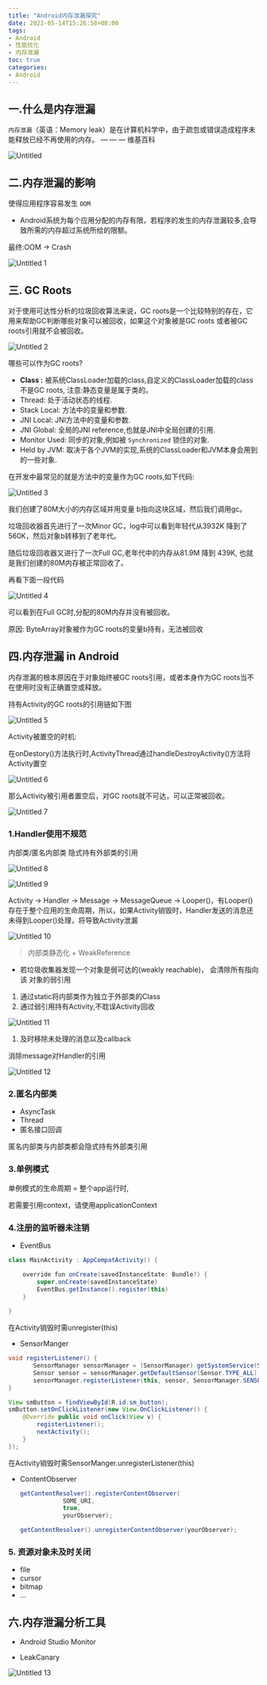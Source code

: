 ```yaml
---
title: "Android内存泄漏探究"
date: 2022-05-14T15:26:58+08:00
tags:
- Android
- 性能优化
- 内存泄漏
toc: true
categories:
- Android
---  
```



## 一.什么是内存泄漏

`内存泄漏`（英语：Memory leak）是在计算机科学中，由于疏忽或错误造成程序未能释放已经不再使用的内存。                                                                                                                 — — — 维基百科

![Untitled](https://tva1.sinaimg.cn/large/008i3skNly1gugdlcd1bij60i20b4wet02.jpg)

## 二.内存泄漏的影响

使得应用程序容易发生 `OOM`

- Android系统为每个应用分配的内存有限，若程序的发生的内存泄漏较多,会导致所需的内存超过系统所给的限额。

最终:OOM → Crash

![Untitled 1](https://tva1.sinaimg.cn/large/008i3skNly1guge4uumelj609l0gy0sy02.jpg)

## 三. GC Roots

对于使用可达性分析的垃圾回收算法来说，GC roots是一个比较特别的存在，它用来帮助GC判断哪些对象可以被回收，如果这个对象被是GC roots 或者被GC roots引用就不会被回收。

![Untitled 2](https://tva1.sinaimg.cn/large/008i3skNly1guge6kkyjoj61060j440402.jpg)

哪些可以作为GC roots?

- **Class :** 被系统ClassLoader加载的class,自定义的ClassLoader加载的class不是GC roots, 注意:静态变量是属于类的。
- Thread: 处于活动状态的线程.
- Stack Local: 方法中的变量和参数.
- JNI Local: JNI方法中的变量和参数.
- JNI Global: 全局的JNI reference,也就是JNI中全局创建的引用.
- Monitor Used: 同步的对象,例如被 `Synchronized`  锁住的对象.
- Held by JVM: 取决于各个JVM的实现,系统的ClassLoader和JVM本身会用到的一些对象.

在开发中最常见的就是方法中的变量作为GC roots,如下代码:

![Untitled 3](https://tva1.sinaimg.cn/large/008i3skNly1guge6uh97bj60w809smyg02.jpg)

我们创建了80M大小的内存区域并用变量 b指向这块区域，然后我们调用gc。

垃圾回收器首先进行了一次Minor GC，log中可以看到年轻代从3932K 降到了 560K，然后对象b转移到了老年代。

随后垃圾回收器又进行了一次Full GC,老年代中的内存从81.9M 降到 439K, 也就是我们创建的80M内存被正常回收了。

再看下面一段代码

![Untitled 4](https://tva1.sinaimg.cn/large/008i3skNly1guge71bss1j60wf0c1q4h02.jpg)

可以看到在Full GC时,分配的80M内存并没有被回收。

原因: ByteArray对象被作为GC roots的变量b持有，无法被回收

## 四.内存泄漏 in Android

内存泄漏的根本原因在于对象始终被GC roots引用，或者本身作为GC roots当不在使用时没有正确置空或释放。

持有Activity的GC roots的引用链如下图

![Untitled 5](https://tva1.sinaimg.cn/large/008i3skNly1guge78dbhfj619c0tcn1m02.jpg)

Activity被置空的时机:

在onDestory()方法执行时,ActivityThread通过handleDestroyActivity()方法将 Activity置空

![Untitled 6](https://tva1.sinaimg.cn/large/008i3skNly1guge7dn67dj60u01bidkd02.jpg)

那么Activity被引用者置空后，对GC roots就不可达，可以正常被回收。

![Untitled 7](https://tva1.sinaimg.cn/large/008i3skNly1guge7m3gj5j60n20erta102.jpg)

### 1.Handler使用不规范

内部类/匿名内部类 隐式持有外部类的引用

![Untitled 8](https://tva1.sinaimg.cn/large/008i3skNly1guge7r5l6rj60x90u041d02.jpg)

![Untitled 9](https://tva1.sinaimg.cn/large/008i3skNly1guge7yp9lxj60z80u00vs02.jpg)


Activity → Handler → Message → MessageQueue → Looper()，有Looper()存在于整个应用的生命周期，所以，如果Activity销毁时，Handler发送的消息还未得到Looper()处理，将导致Activity泄漏

![Untitled 10](https://tva1.sinaimg.cn/large/008i3skNly1guge82vvqdj60lv0eiwfe02.jpg)


> 内部类静态化 + WeakReference

- 若垃圾收集器发现一个对象是弱可达的(weakly reachable)， 会清除所有指向该
对象的弱引用
1. 通过static将内部类作为独立于外部类的Class
2. 通过弱引用持有Activity,不耽误Activity回收

![Untitled 11](https://tva1.sinaimg.cn/large/008i3skNly1guge881auwj60wh0u077m02.jpg)

1. 及时移除未处理的消息以及callback

消除message对Handler的引用

![Untitled 12](https://tva1.sinaimg.cn/large/008i3skNly1guge8cahvqj616z0u0q6802.jpg)

### 2.匿名内部类

- AsyncTask
- Thread
- 匿名接口回调

匿名内部类与内部类都会隐式持有外部类引用

### 3.单例模式

单例模式的生命周期 = 整个app运行时,

若需要引用context，请使用applicationContext

### 4.注册的监听器未注销

- EventBus

```java
class MainActivity : AppCompatActivity() {

    override fun onCreate(savedInstanceState: Bundle?) {
        super.onCreate(savedInstanceState)
        EventBus.getInstance().register(this)
    }
    
}
```

在Activity销毁时需unregister(this)

- SensorManger

```java
void registerListener() {
       SensorManager sensorManager = (SensorManager) getSystemService(SENSOR_SERVICE);
       Sensor sensor = sensorManager.getDefaultSensor(Sensor.TYPE_ALL);
       sensorManager.registerListener(this, sensor, SensorManager.SENSOR_DELAY_FASTEST);
}

View smButton = findViewById(R.id.sm_button);
smButton.setOnClickListener(new View.OnClickListener() {
    @Override public void onClick(View v) {
        registerListener();
        nextActivity();
    }
});
```

在Activity销毁时需SensorManger.unregisterListener(this)


- ContentObserver

    ```java
    getContentResolver().registerContentObserver(
                SOME_URI, 
                true, 
                yourObserver);
    
    getContentResolver().unregisterContentObserver(yourObserver);
    ```

### 5. 资源对象未及时关闭

- file
- cursor
- bitmap
- ...

## 六.内存泄漏分析工具



- Android Studio Monitor

- LeakCanary

![Untitled 13](https://tva1.sinaimg.cn/large/008i3skNly1guge8huplvj60vj0u0q6f02.jpg)


